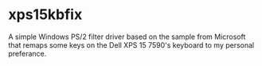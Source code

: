 # xps15kbfix
A simple Windows PS/2 filter driver based on the sample from Microsoft that remaps some keys on the Dell XPS 15 7590's keyboard to my personal preferance.
